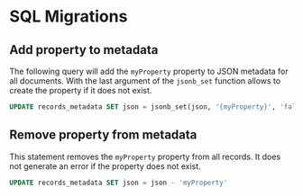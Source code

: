 # SQL Migrations

## Add property to metadata

The following query will add the `myProperty` property to JSON metadata for all documents. With the last argument of the `jsonb_set` function allows to create the property if it does not exist.

```sql
UPDATE records_metadata SET json = jsonb_set(json, '{myProperty}', 'false', true) 
````

## Remove property from metadata

This statement removes the `myProperty` property from all records. It does not generate an error if the property does not exist.

```sql
UPDATE records_metadata SET json = json - 'myProperty'
```
